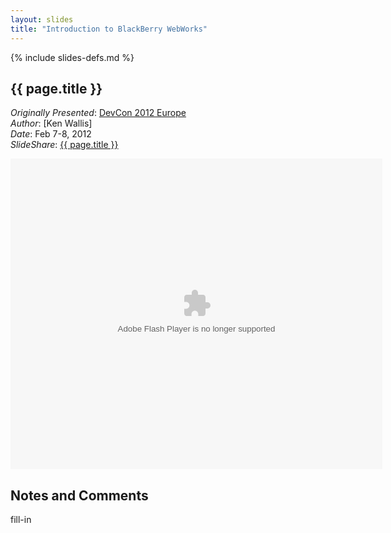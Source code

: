 ```yaml
---
layout: slides
title: "Introduction to BlackBerry WebWorks"
---
```

{% include slides-defs.md %}

## {{ page.title }}
*Originally Presented*: [DevCon 2012 Europe](https://devcon.blackberryconferences.net/europe2012/scheduler/sessionDetails.do?SESSION_ID=DEV301)  
*Author*: [Ken Wallis]  
*Date*: Feb 7-8, 2012  
*SlideShare*: [{{ page.title }}](http://www.slideshare.net/BlackBerry/introduction-to-blackberry-webworks)

<div style="width:595px" id="__ss_11487284"> <object id="__sse11487284" width="595" height="497"> <param name="movie" value="http://static.slidesharecdn.com/swf/ssplayer2.swf?doc=dev301wallis-120208142145-phpapp01&rel=0&stripped_title=introduction-to-blackberry-webworks&userName=BlackBerry" /> <param name="allowFullScreen" value="true"/> <param name="allowScriptAccess" value="always"/> <param name="wmode" value="transparent"/> <embed name="__sse11487284" src="http://static.slidesharecdn.com/swf/ssplayer2.swf?doc=dev301wallis-120208142145-phpapp01&rel=0&stripped_title=introduction-to-blackberry-webworks&userName=BlackBerry" type="application/x-shockwave-flash" allowscriptaccess="always" allowfullscreen="true" wmode="transparent" width="595" height="497"></embed> </object> </div>

## Notes and Comments

fill-in
